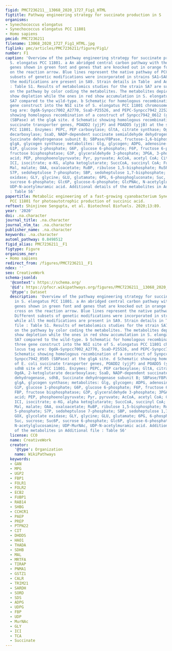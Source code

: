 ```yaml
---
figid: PMC7236211__13068_2020_1727_Fig1_HTML
figtitle: Pathway engineering strategy for succinate production in S
organisms:
- Synechococcus elongatus
- Synechococcus elongatus PCC 11801
- Homo sapiens
pmcid: PMC7236211
filename: 13068_2020_1727_Fig1_HTML.jpg
figlink: pmc/articles/PMC7236211/figure/Fig1/
number: F1
caption: 'Overview of the pathway engineering strategy for succinate production in
  S. elongatus PCC 11801. a An abridged central carbon pathway with the overexpressed
  genes shown in green font and genes that are knocked out in orange font with a cross
  on the reaction arrow. Blue lines represent the native pathway of PCC 11801. Different
  subsets of genetic modifications were incorporated in strains SA1–SA8 while all
  the modifications are present in SA9. Strain details in Table  and Additional file
  : Table S1. Results of metabolomics studies for the strain SA7 are superimposed
  on the pathway by color coding the metabolites. The metabolites depicted in purple
  show depletion while the ones in red show accumulation in S. elongatus PCC 11801
  SA7 compared to the wild-type. b Schematic for homologous recombination of the three
  gene construct into the NSI site of S. elongatus PCC 11801 chromosome. The locus
  tag are: OgdA-Synpcc7002_A2770, SsaD-P25526, and PEPC-Synpcc7942_2252. c Schematic
  showing homologous recombination of a construct of Synpcc7942_0612 (gltA), Synpcc7942_0505
  (SBPase) at the glgA site. d Schematic showing homologous recombination of E. coli
  succinate transporter genes, POADD2 (yjjP) and POADD5 (yjjB) at the sdhB site of
  PCC 11801. Enzymes: PEPC, PEP carboxylase; GltA, citrate synthase; OgdA, 2-ketoglutarate
  decarboxylase; SsaD, NADP-dependent succinate semialdehyde dehydrogenase, sdhB,
  Succinate dehydrogenase subunit B; SBPase/FBPase, fructose-1,6-biphosphatase/sedoheptulose-1,7-biphosphatase;
  glgA, glycogen synthase; metabolites: Glg, glycogen; ADPG, adenosine-5′-diphosphoglucose;
  G1P, glucose 1-phosphate; G6P, glucose 6-phosphate; F6P, fructose 6-phosphate; FBP,
  fructose bisphosphatase; G3P, glyceraldehyde 3-phosphate; 3PGA, 3-phosphoglyceric
  acid; PEP, phosphoenolpyruvate; Pyr, pyruvate; AcCoA, acetyl CoA; Cit, citrate;
  ICI, isocitrate; α-KG, alpha ketoglutarate; SuccCoA, succinyl CoA; Fum, fumarate;
  Mal, malate; OAA, oxaloacetate; RuBP, ribulose 1,5-bisphosphate; Ru5P, ribose 5-phosphate;
  S7P, sedoheptulose 7-phosphate; SBP, sedoheptulose 1,7-bisphosphate; GOX, glycolate
  oxidase; GLY, glycine; GLU, glutamate; 6PG, 6-phosphogluconate; Suc, sucrose; Suc6P,
  sucrose 6-phosphate; Glc6P, glucose-6-phosphate; GlcPNAc, N-acetylglucosamine; UDP-MurNAc,
  UDP-N-acetylmuramic acid. Additional details of the metabolites in Additional file
  : Table S6'
papertitle: Metabolic engineering of a fast-growing cyanobacterium Synechococcus elongatus
  PCC 11801 for photoautotrophic production of succinic acid.
reftext: Shinjinee Sengupta, et al. Biotechnol Biofuels. 2020;13:89.
year: '2020'
doi: .na.character
journal_title: .na.character
journal_nlm_ta: .na.character
publisher_name: .na.character
keywords: .na.character
automl_pathway: 0.8498512
figid_alias: PMC7236211__F1
figtype: Figure
organisms_ner:
- Homo sapiens
redirect_from: /figures/PMC7236211__F1
ndex: ''
seo: CreativeWork
schema-jsonld:
  '@context': https://schema.org/
  '@id': https://pfocr.wikipathways.org/figures/PMC7236211__13068_2020_1727_Fig1_HTML.html
  '@type': Dataset
  description: 'Overview of the pathway engineering strategy for succinate production
    in S. elongatus PCC 11801. a An abridged central carbon pathway with the overexpressed
    genes shown in green font and genes that are knocked out in orange font with a
    cross on the reaction arrow. Blue lines represent the native pathway of PCC 11801.
    Different subsets of genetic modifications were incorporated in strains SA1–SA8
    while all the modifications are present in SA9. Strain details in Table  and Additional
    file : Table S1. Results of metabolomics studies for the strain SA7 are superimposed
    on the pathway by color coding the metabolites. The metabolites depicted in purple
    show depletion while the ones in red show accumulation in S. elongatus PCC 11801
    SA7 compared to the wild-type. b Schematic for homologous recombination of the
    three gene construct into the NSI site of S. elongatus PCC 11801 chromosome. The
    locus tag are: OgdA-Synpcc7002_A2770, SsaD-P25526, and PEPC-Synpcc7942_2252. c
    Schematic showing homologous recombination of a construct of Synpcc7942_0612 (gltA),
    Synpcc7942_0505 (SBPase) at the glgA site. d Schematic showing homologous recombination
    of E. coli succinate transporter genes, POADD2 (yjjP) and POADD5 (yjjB) at the
    sdhB site of PCC 11801. Enzymes: PEPC, PEP carboxylase; GltA, citrate synthase;
    OgdA, 2-ketoglutarate decarboxylase; SsaD, NADP-dependent succinate semialdehyde
    dehydrogenase, sdhB, Succinate dehydrogenase subunit B; SBPase/FBPase, fructose-1,6-biphosphatase/sedoheptulose-1,7-biphosphatase;
    glgA, glycogen synthase; metabolites: Glg, glycogen; ADPG, adenosine-5′-diphosphoglucose;
    G1P, glucose 1-phosphate; G6P, glucose 6-phosphate; F6P, fructose 6-phosphate;
    FBP, fructose bisphosphatase; G3P, glyceraldehyde 3-phosphate; 3PGA, 3-phosphoglyceric
    acid; PEP, phosphoenolpyruvate; Pyr, pyruvate; AcCoA, acetyl CoA; Cit, citrate;
    ICI, isocitrate; α-KG, alpha ketoglutarate; SuccCoA, succinyl CoA; Fum, fumarate;
    Mal, malate; OAA, oxaloacetate; RuBP, ribulose 1,5-bisphosphate; Ru5P, ribose
    5-phosphate; S7P, sedoheptulose 7-phosphate; SBP, sedoheptulose 1,7-bisphosphate;
    GOX, glycolate oxidase; GLY, glycine; GLU, glutamate; 6PG, 6-phosphogluconate;
    Suc, sucrose; Suc6P, sucrose 6-phosphate; Glc6P, glucose-6-phosphate; GlcPNAc,
    N-acetylglucosamine; UDP-MurNAc, UDP-N-acetylmuramic acid. Additional details
    of the metabolites in Additional file : Table S6'
  license: CC0
  name: CreativeWork
  creator:
    '@type': Organization
    name: WikiPathways
  keywords:
  - GAN
  - MPG
  - UGP2
  - FBP1
  - FOLR1
  - FOLR2
  - ECB2
  - FUBP1
  - RAB14
  - SHBG
  - CCHCR1
  - PAEP
  - PREP
  - PTPN22
  - CIT
  - DHDDS
  - HAO1
  - THADA
  - SDHB
  - MAL
  - MRTFA
  - TIRAP
  - PNMA1
  - GSTZ1
  - CALR
  - TRIM21
  - SARDH
  - SORD
  - SDS
  - ADPG
  - UDPG
  - FBP
  - UDP
  - MurNAc
  - GLY
  - ICI
  - TCA
  - Succinate
---
```

